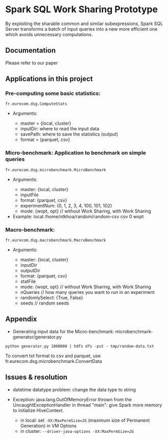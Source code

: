 # Spark SQL Work Sharing Prototype

By exploiting the sharable common and similar subexpressions, Spark SQL Server transforms a batch of input queries into a new more efficient one which avoids unnecessary computations.

## Documentation
Please refer to our paper

## Applications in this project
### Pre-computing some basic statistics:
`fr.eurecom.dsg.ComputeStats`

- Arguments: <master> <inputDir> <savePath> <format>
    + master = {local, cluster}
    + inputDir: where to read the input data
    + savePath: where to save the statistics (output)
    + format = {parquet, csv}

### Micro-benchmark: Application to benchmark on simple queries

`fr.eurecom.dsg.microbenchmark.MicroBenchmark`

- Arguments: <master> <inputFile> <format> <experimentNum> <mode>
    + master: {local, cluster}
    + inputFile
    + format: {parquet, csv}
    + experimentNum: {0, 1, 2, 3, 4, 100, 101, 102}
    + mode: {wopt, opt} // without Work Sharing, with Work Sharing
- Example: local /home/ntkhoa/random/random-csv csv 0 wopt

### Macro-benchmark:
`fr.eurecom.dsg.macrobenchmark.MacroBenchmark`

- Arguments: <master> <inputDir> <outputDir> <format> <statFile> <mode> <nQueries> <randomlySelect> <seeds>
    + master: {local, cluster}
    + inputDir
    + outputDir
    + format: {parquet, csv}
    + statFile
    + mode: {wopt, opt} // without Work Sharing, with Work Sharing
    + nQueries // how many queries you want to run in an experiment
    + randomlySelect: {True, False}
    + seeds // random seeds

## Appendix
- Generating input data for the Micro-benchmark: microbenchmark-generator/generator.py

`python generator.py 1000000 | hdfs dfs -put - tmp/random-data.txt`

To convert txt format to csv and parquet, use fr.eurecom.dsg.microbenchmark.ConvertData

## Issues & resolution
- datetime datatype problem: change the data type to string

- Exception: java.lang.OutOfMemoryError thrown from the UncaughtExceptionHandler in thread "main": give Spark more memory to initialize HiveContext.
    + in local: set `-XX:MaxPermSize=2G` (maximum size of Permanent Generation) in VM Options
    + in cluster: `--driver-java-options -XX:MaxPermSize=2G`